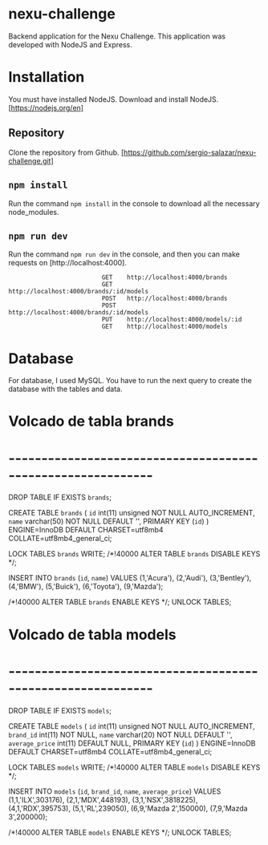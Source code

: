 # nexu-challenge
Backend application for the Nexu Challenge. This application was developed with NodeJS and Express.

# Installation
You must have installed NodeJS. Download and install NodeJS. [https://nodejs.org/en]

## Repository
Clone the repository from Github. [https://github.com/sergio-salazar/nexu-challenge.git]

## `npm install`
Run the command `npm install` in the console to download all the necessary node_modules.

## `npm run dev`
Run the command `npm run dev` in the console, and then you can make requests on [http://localhost:4000].

                              GET    http://localhost:4000/brands
                              GET    http://localhost:4000/brands/:id/models
                              POST   http://localhost:4000/brands
                              POST   http://localhost:4000/brands/:id/models
                              PUT    http://localhost:4000/models/:id
                              GET    http://localhost:4000/models

# Database
For database, I used MySQL. You have to run the next query to create the database with the tables and data.

# Volcado de tabla brands
# ------------------------------------------------------------

DROP TABLE IF EXISTS `brands`;

CREATE TABLE `brands` (
  `id` int(11) unsigned NOT NULL AUTO_INCREMENT,
  `name` varchar(50) NOT NULL DEFAULT '',
  PRIMARY KEY (`id`)
) ENGINE=InnoDB DEFAULT CHARSET=utf8mb4 COLLATE=utf8mb4_general_ci;

LOCK TABLES `brands` WRITE;
/*!40000 ALTER TABLE `brands` DISABLE KEYS */;

INSERT INTO `brands` (`id`, `name`)
VALUES
	(1,'Acura'),
	(2,'Audi'),
	(3,'Bentley'),
	(4,'BMW'),
	(5,'Buick'),
	(6,'Toyota'),
	(9,'Mazda');

/*!40000 ALTER TABLE `brands` ENABLE KEYS */;
UNLOCK TABLES;


# Volcado de tabla models
# ------------------------------------------------------------

DROP TABLE IF EXISTS `models`;

CREATE TABLE `models` (
  `id` int(11) unsigned NOT NULL AUTO_INCREMENT,
  `brand_id` int(11) NOT NULL,
  `name` varchar(20) NOT NULL DEFAULT '',
  `average_price` int(11) DEFAULT NULL,
  PRIMARY KEY (`id`)
) ENGINE=InnoDB DEFAULT CHARSET=utf8mb4 COLLATE=utf8mb4_general_ci;

LOCK TABLES `models` WRITE;
/*!40000 ALTER TABLE `models` DISABLE KEYS */;

INSERT INTO `models` (`id`, `brand_id`, `name`, `average_price`)
VALUES
	(1,1,'ILX',303176),
	(2,1,'MDX',448193),
	(3,1,'NSX',3818225),
	(4,1,'RDX',395753),
	(5,1,'RL',239050),
	(6,9,'Mazda 2',150000),
	(7,9,'Mazda 3',200000);

/*!40000 ALTER TABLE `models` ENABLE KEYS */;
UNLOCK TABLES;

